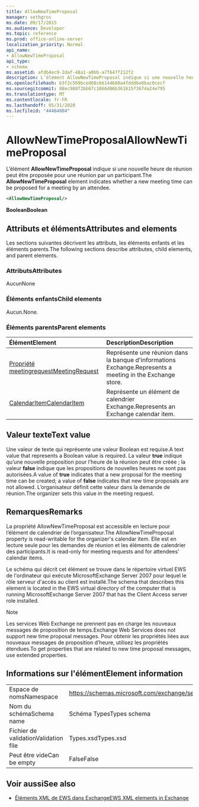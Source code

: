 ```yaml
---
title: AllowNewTimeProposal
manager: sethgros
ms.date: 09/17/2015
ms.audience: Developer
ms.topic: reference
ms.prod: office-online-server
localization_priority: Normal
api_name:
- AllowNewTimeProposal
api_type:
- schema
ms.assetid: afdb4ec9-2daf-48a1-a0bb-a7f647f212f2
description: L’élément AllowNewTimeProposal indique si une nouvelle heure de réunion peut être proposée pour une réunion par un participant.
ms.openlocfilehash: b3f2c569bced08c66144680a4fddd6e8bac0cecf
ms.sourcegitcommit: 88ec988f2bb67c1866d06b361615f3674a24e795
ms.translationtype: MT
ms.contentlocale: fr-FR
ms.lasthandoff: 05/31/2020
ms.locfileid: "44464804"
---
```

# <a name="allownewtimeproposal"></a><span data-ttu-id="d3c27-103">AllowNewTimeProposal</span><span class="sxs-lookup"><span data-stu-id="d3c27-103">AllowNewTimeProposal</span></span>

<span data-ttu-id="d3c27-104">L’élément **AllowNewTimeProposal** indique si une nouvelle heure de réunion peut être proposée pour une réunion par un participant.</span><span class="sxs-lookup"><span data-stu-id="d3c27-104">The **AllowNewTimeProposal** element indicates whether a new meeting time can be proposed for a meeting by an attendee.</span></span> 
  
```xml
<AllowNewTimeProposal/>
```

 <span data-ttu-id="d3c27-105">**Boolean**</span><span class="sxs-lookup"><span data-stu-id="d3c27-105">**Boolean**</span></span>
## <a name="attributes-and-elements"></a><span data-ttu-id="d3c27-106">Attributs et éléments</span><span class="sxs-lookup"><span data-stu-id="d3c27-106">Attributes and elements</span></span>

<span data-ttu-id="d3c27-107">Les sections suivantes décrivent les attributs, les éléments enfants et les éléments parents.</span><span class="sxs-lookup"><span data-stu-id="d3c27-107">The following sections describe attributes, child elements, and parent elements.</span></span>
  
### <a name="attributes"></a><span data-ttu-id="d3c27-108">Attributs</span><span class="sxs-lookup"><span data-stu-id="d3c27-108">Attributes</span></span>

<span data-ttu-id="d3c27-109">Aucun</span><span class="sxs-lookup"><span data-stu-id="d3c27-109">None</span></span>
  
### <a name="child-elements"></a><span data-ttu-id="d3c27-110">Éléments enfants</span><span class="sxs-lookup"><span data-stu-id="d3c27-110">Child elements</span></span>

<span data-ttu-id="d3c27-111">Aucun.</span><span class="sxs-lookup"><span data-stu-id="d3c27-111">None.</span></span>
  
### <a name="parent-elements"></a><span data-ttu-id="d3c27-112">Éléments parents</span><span class="sxs-lookup"><span data-stu-id="d3c27-112">Parent elements</span></span>

|<span data-ttu-id="d3c27-113">**Élément**</span><span class="sxs-lookup"><span data-stu-id="d3c27-113">**Element**</span></span>|<span data-ttu-id="d3c27-114">**Description**</span><span class="sxs-lookup"><span data-stu-id="d3c27-114">**Description**</span></span>|
|:-----|:-----|
|[<span data-ttu-id="d3c27-115">Propriété meetingrequest</span><span class="sxs-lookup"><span data-stu-id="d3c27-115">MeetingRequest</span></span>](meetingrequest.md) <br/> |<span data-ttu-id="d3c27-116">Représente une réunion dans la banque d'informations Exchange.</span><span class="sxs-lookup"><span data-stu-id="d3c27-116">Represents a meeting in the Exchange store.</span></span>  <br/> |
|[<span data-ttu-id="d3c27-117">CalendarItem</span><span class="sxs-lookup"><span data-stu-id="d3c27-117">CalendarItem</span></span>](calendaritem.md) <br/> |<span data-ttu-id="d3c27-118">Représente un élément de calendrier Exchange.</span><span class="sxs-lookup"><span data-stu-id="d3c27-118">Represents an Exchange calendar item.</span></span>  <br/> |
   
## <a name="text-value"></a><span data-ttu-id="d3c27-119">Valeur texte</span><span class="sxs-lookup"><span data-stu-id="d3c27-119">Text value</span></span>

<span data-ttu-id="d3c27-120">Une valeur de texte qui représente une valeur Boolean est requise.</span><span class="sxs-lookup"><span data-stu-id="d3c27-120">A text value that represents a Boolean value is required.</span></span> <span data-ttu-id="d3c27-121">La valeur **true** indique qu’une nouvelle proposition pour l’heure de la réunion peut être créée ; la valeur **false** indique que les propositions de nouvelles heures ne sont pas autorisées.</span><span class="sxs-lookup"><span data-stu-id="d3c27-121">A value of **true** indicates that a new proposal for the meeting time can be created; a value of **false** indicates that new time proposals are not allowed.</span></span> <span data-ttu-id="d3c27-122">L’organisateur définit cette valeur dans la demande de réunion.</span><span class="sxs-lookup"><span data-stu-id="d3c27-122">The organizer sets this value in the meeting request.</span></span> 
  
## <a name="remarks"></a><span data-ttu-id="d3c27-123">Remarques</span><span class="sxs-lookup"><span data-stu-id="d3c27-123">Remarks</span></span>

<span data-ttu-id="d3c27-124">La propriété AllowNewTimeProposal est accessible en lecture pour l’élément de calendrier de l’organisateur.</span><span class="sxs-lookup"><span data-stu-id="d3c27-124">The AllowNewTimeProposal property is read-writable for the organizer's calendar item.</span></span> <span data-ttu-id="d3c27-125">Elle est en lecture seule pour les demandes de réunion et les éléments de calendrier des participants.</span><span class="sxs-lookup"><span data-stu-id="d3c27-125">It is read-only for meeting requests and for attendees' calendar items.</span></span>
  
<span data-ttu-id="d3c27-126">Le schéma qui décrit cet élément se trouve dans le répertoire virtuel EWS de l'ordinateur qui exécute MicrosoftExchange Server 2007 pour lequel le rôle serveur d'accès au client est installé.</span><span class="sxs-lookup"><span data-stu-id="d3c27-126">The schema that describes this element is located in the EWS virtual directory of the computer that is running MicrosoftExchange Server 2007 that has the Client Access server role installed.</span></span>
  
> [!NOTE]
> <span data-ttu-id="d3c27-127">Les services Web Exchange ne prennent pas en charge les nouveaux messages de proposition de temps.</span><span class="sxs-lookup"><span data-stu-id="d3c27-127">Exchange Web Services does not support new time proposal messages.</span></span> <span data-ttu-id="d3c27-128">Pour obtenir les propriétés liées aux nouveaux messages de proposition d’heure, utilisez les propriétés étendues.</span><span class="sxs-lookup"><span data-stu-id="d3c27-128">To get properties that are related to new time proposal messages, use extended properties.</span></span> 
  
## <a name="element-information"></a><span data-ttu-id="d3c27-129">Informations sur l'élément</span><span class="sxs-lookup"><span data-stu-id="d3c27-129">Element information</span></span>

|||
|:-----|:-----|
|<span data-ttu-id="d3c27-130">Espace de noms</span><span class="sxs-lookup"><span data-stu-id="d3c27-130">Namespace</span></span>  <br/> |https://schemas.microsoft.com/exchange/services/2006/types  <br/> |
|<span data-ttu-id="d3c27-131">Nom du schéma</span><span class="sxs-lookup"><span data-stu-id="d3c27-131">Schema name</span></span>  <br/> |<span data-ttu-id="d3c27-132">Schéma Types</span><span class="sxs-lookup"><span data-stu-id="d3c27-132">Types schema</span></span>  <br/> |
|<span data-ttu-id="d3c27-133">Fichier de validation</span><span class="sxs-lookup"><span data-stu-id="d3c27-133">Validation file</span></span>  <br/> |<span data-ttu-id="d3c27-134">Types.xsd</span><span class="sxs-lookup"><span data-stu-id="d3c27-134">Types.xsd</span></span>  <br/> |
|<span data-ttu-id="d3c27-135">Peut être vide</span><span class="sxs-lookup"><span data-stu-id="d3c27-135">Can be empty</span></span>  <br/> |<span data-ttu-id="d3c27-136">False</span><span class="sxs-lookup"><span data-stu-id="d3c27-136">False</span></span>  <br/> |
   
## <a name="see-also"></a><span data-ttu-id="d3c27-137">Voir aussi</span><span class="sxs-lookup"><span data-stu-id="d3c27-137">See also</span></span>

- [<span data-ttu-id="d3c27-138">Éléments XML de EWS dans Exchange</span><span class="sxs-lookup"><span data-stu-id="d3c27-138">EWS XML elements in Exchange</span></span>](ews-xml-elements-in-exchange.md)

